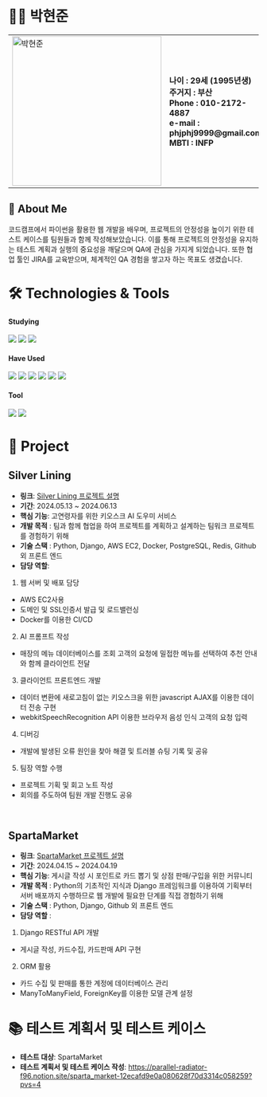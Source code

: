 # 👨‍💻 박현준

<table>
  <tr>
    <td>
      <img src="https://github.com/user-attachments/assets/a14e3dcd-9898-4c8f-a31f-d7cebf9f40be" alt="박현준" width="300">
    </td>
    <td>
      <strong>나이 : 29세 (1995년생)</strong><br>
      <strong>주거지 : 부산</strong><br>
      <strong>Phone : 010-2172-4887</strong><br>
      <strong>e-mail : phjphj9999@gmail.com</strong><br>
      <strong>MBTI : INFP</strong>
    </td>
  </tr>
</table>


## 📝 About Me
코드캠프에서 파이썬을 활용한 웹 개발을 배우며, 프로젝트의 안정성을 높이기 위한 테스트 케이스를 팀원들과 함께 작성해보았습니다. 이를 통해 프로젝트의 안정성을 유지하는 테스트 계획과 실행의 중요성을 깨달으며 QA에 관심을 가지게 되었습니다. 또한 협업 툴인 JIRA를 교육받으며, 체계적인 QA 경험을 쌓고자 하는 목표도 생겼습니다.



# 🛠 Technologies & Tools
#### Studying
<p>
  <img src="https://img.shields.io/badge/python-3776AB?style=for-the-badge&logo=python&logoColor=white">
  <img src="https://img.shields.io/badge/django-092E20?style=for-the-badge&logo=django&logoColor=white">
  <img src="https://img.shields.io/badge/JIRA-0052CC?style=for-the-badge&logo=jira&logoColor=white">
</p>

#### Have Used
<p>
<img src="https://img.shields.io/badge/javascript-F7DF1E?style=for-the-badge&logo=javascript&logoColor=black">
<img src="https://img.shields.io/badge/html-E34F26?style=for-the-badge&logo=html5&logoColor=white">
<img src="https://img.shields.io/badge/css-1572B6?style=for-the-badge&logo=css3&logoColor=white">
<img src="https://img.shields.io/badge/aws-232F3E?style=for-the-badge&logo=amazon-aws&logoColor=white">
<img src="https://img.shields.io/badge/postgreSQL-4169E1?style=for-the-badge&logo=postgresql&logoColor=white">
<img src="https://img.shields.io/badge/docker-2496ED?style=for-the-badge&logo=docker&logoColor=white">
</p>

#### Tool
<p>
<img src="https://img.shields.io/badge/github-181717?style=for-the-badge&logo=github&logoColor=white">
<img src="https://img.shields.io/badge/postman-FF6C37?style=for-the-badge&logo=postman&logoColor=white">
</p>

  
# 📒 Project



## Silver Lining
- **링크**: [Silver Lining 프로젝트 설명](SliverLining.md)
- **기간**: 2024.05.13 ~ 2024.06.13
- **핵심 기능**: 고연령자를 위한 키오스크 AI 도우미 서비스
- **개발 목적** : 팀과 함께 협업을 하여 프로젝트를 계획하고 설계하는 팀워크 프로젝트를 경험하기 위해
- **기술 스택** : Python, Django, AWS EC2, Docker, PostgreSQL, Redis, Github 외 프론트 엔드
- **담당 역할**: 
1. 웹 서버 및 배포 담당
- AWS EC2사용
- 도메인 및 SSL인증서 발급 및 로드밸런싱
- Docker를 이용한 CI/CD
2. AI 프롬프트 작성
- 매장의 메뉴 데이터베이스를 조회 고객의 요청에 밀접한 메뉴를 선택하여 추천 안내와 함께 클라이언트 전달
3. 클라이언트 프론트엔드 개발
- 데이터 변환에 새로고침이 없는 키오스크을 위한 javascript AJAX를 이용한 데이터 전송 구현
- webkitSpeechRecognition API 이용한 브라우저 음성 인식 고객의 요청 입력
4. 디버깅
- 개발에 발생된 오류 원인을 찾아 해결 및 트러블 슈팅 기록 및 공유
5. 팀장 역할 수행
- 프로젝트 기획 및 회고 노트 작성
- 회의를 주도하여 팀원 개발 진행도 공유

<br>

## SpartaMarket
- **링크**: [SpartaMarket 프로젝트 설명](SpartaMarket.md)
- **기간**: 2024.04.15 ~ 2024.04.19
- **핵심 기능**: 게시글 작성 시 포인트로 카드 뽑기 및 상점 판매/구입을 위한 커뮤니티
- **개발 목적** : Python의 기초적인 지식과 Django 프레임워크를 이용하여 기획부터 서버 배포까지 수행하므로 웹 개발에 필요한 단계를 직접 경험하기 위해
- **기술 스택** : Python, Django, Github 외 프론트 엔드
- **담당 역할** :
1. Django RESTful API 개발
- 게시글 작성, 카드수집, 카드판매 API 구현
2. ORM 활용
- 카드 수집 및 판매를 통한 계정에 데이터베이스 관리
- ManyToManyField, ForeignKey를 이용한 모델 관계 설정






# 📚 테스트 계획서 및 테스트 케이스
- **테스트 대상**: SpartaMarket
- **테스트 계획서 및 테스트 케이스 작성**: https://parallel-radiator-f96.notion.site/sparta_market-12ecafd9e0a080628f70d3314c058259?pvs=4






